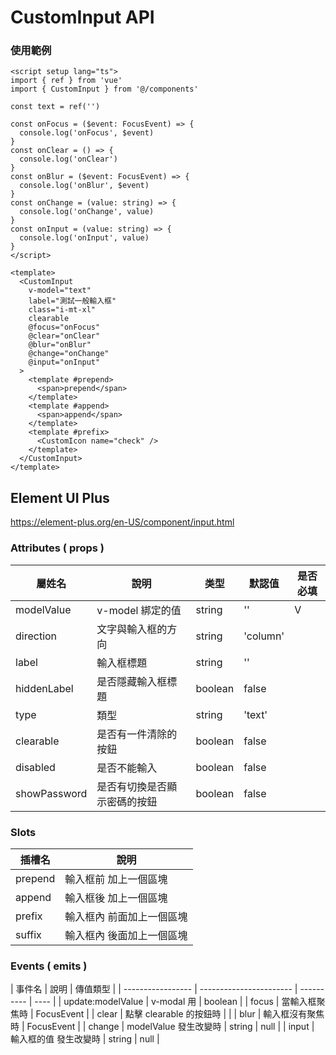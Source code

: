 # CustomInput API

### 使用範例

```vue
<script setup lang="ts">
import { ref } from 'vue'
import { CustomInput } from '@/components'

const text = ref('')

const onFocus = ($event: FocusEvent) => {
  console.log('onFocus', $event)
}
const onClear = () => {
  console.log('onClear')
}
const onBlur = ($event: FocusEvent) => {
  console.log('onBlur', $event)
}
const onChange = (value: string) => {
  console.log('onChange', value)
}
const onInput = (value: string) => {
  console.log('onInput', value)
}
</script>

<template>
  <CustomInput
    v-model="text"
    label="測試一般輸入框"
    class="i-mt-xl"
    clearable
    @focus="onFocus"
    @clear="onClear"
    @blur="onBlur"
    @change="onChange"
    @input="onInput"
  >
    <template #prepend>
      <span>prepend</span>
    </template>
    <template #append>
      <span>append</span>
    </template>
    <template #prefix>
      <CustomIcon name="check" />
    </template>
  </CustomInput>
</template>
```

## Element UI Plus

https://element-plus.org/en-US/component/input.html

### Attributes ( props )

| 屬姓名       | 說明                         | 类型    | 默認值   | 是否必填 |
| ------------ | ---------------------------- | ------- | -------- | -------- |
| modelValue   | v-model 綁定的值             | string  | ''       | V        |
| direction    | 文字與輸入框的方向           | string  | 'column' |          |
| label        | 輸入框標題                   | string  | ''       |          |
| hiddenLabel  | 是否隱藏輸入框標題           | boolean | false    |          |
| type         | 類型                         | string  | 'text'   |          |
| clearable    | 是否有一件清除的按鈕         | boolean | false    |          |
| disabled     | 是否不能輸入                 | boolean | false    |          |
| showPassword | 是否有切換是否顯示密碼的按鈕 | boolean | false    |          |

### Slots

| 插槽名  | 說明                      |
| ------- | ------------------------- |
| prepend | 輸入框前 加上一個區塊     |
| append  | 輸入框後 加上一個區塊     |
| prefix  | 輸入框內 前面加上一個區塊 |
| suffix  | 輸入框內 後面加上一個區塊 |

### Events ( emits )

| 事件名            | 說明                    | 傳值類型   |
| ----------------- | ----------------------- | ---------- | ---- |
| update:modelValue | v-modal 用              | boolean    |
| focus             | 當輸入框聚焦時          | FocusEvent |
| clear             | 點擊 clearable 的按鈕時 |            |
| blur              | 輸入框沒有聚焦時        | FocusEvent |
| change            | modelValue 發生改變時   | string     | null |
| input             | 輸入框的值 發生改變時   | string     | null |
